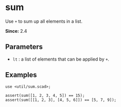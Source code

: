 # sum

Use `+` to sum up all elements in a list.

**Since:** 2.4

## Parameters

- `lt` : a list of elements that can be applied by `+`.

## Examples

    use <util/sum.scad>;

    assert(sum([1, 2, 3, 4, 5]) == 15);
    assert(sum([[1, 2, 3], [4, 5, 6]]) == [5, 7, 9]);
